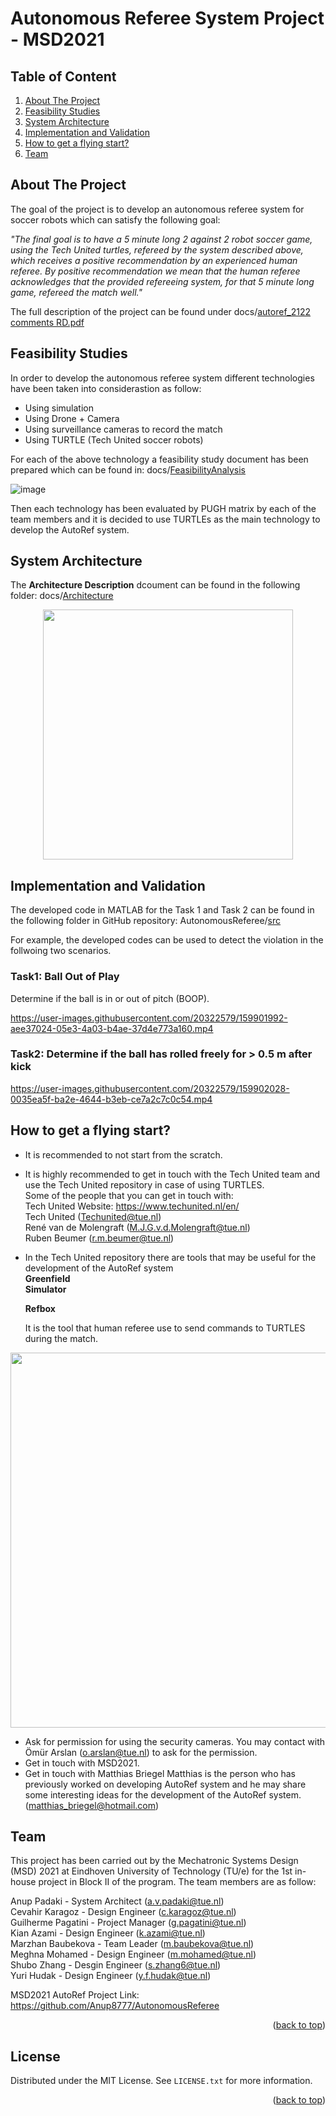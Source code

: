 <div id="top"></div>
<!--
README to be edited according to the need.
-->

# Autonomous Referee System Project - MSD2021

## Table of Content
1. [About The Project](#about-the-project)
2. [Feasibility Studies](#feasibility-studies)
3. [System Architecture](#system-architecture)
4. [Implementation and Validation](#implementation-and-validation)
5. [How to get a flying start?](#how-to-get-a-flying-start)
6. [Team](#team)

<!-- ABOUT THE PROJECT -->
## About The Project

The goal of the project is to develop an autonomous referee system for soccer robots which can satisfy the following goal:

*"The final goal is to have a 5 minute long 2 against 2 robot soccer game, using the Tech United turtles, refereed by the system described above, which receives a positive recommendation by an experienced human referee. By positive recommendation we mean that the human referee acknowledges that the provided refereeing system, for that 5 minute long game, refereed the match well."*

The full description of the project can be found under docs/[autoref_2122 comments RD.pdf](https://github.com/Anup8777/AutonomousReferee/blob/main/docs/autoref_2122%20comments%20RD.pdf "autoref_2122 comments RD.pdf")


<!-- Feasibility Analysis -->
## Feasibility Studies
In order to develop the autonomous referee system different technologies have been taken into considerastion as follow:
- Using simulation
- Using Drone + Camera
- Using surveillance cameras to record the match
- Using TURTLE (Tech United soccer robots)

For each of the above technology a feasibility study document has been prepared which can be found in: docs/[FeasibilityAnalysis](https://github.com/Anup8777/AutonomousReferee/tree/main/docs/FeasibilityAnalysis "FeasibilityAnalysis")

![image](https://user-images.githubusercontent.com/20322579/159932182-10ca3719-1516-491d-8192-d3656c5a316b.png)

Then each technology has been evaluated by PUGH matrix by each of the team members and it is decided to use TURTLEs as the main technology to develop the AutoRef system.

<!-- System Architecture -->
## System Architecture

The **Architecture Description** dcoument can be found in the following folder: docs/[Architecture](https://github.com/Anup8777/AutonomousReferee/tree/main/docs/Architecture "Architecture")

 <p align="center">
   <img 
     width="400"
     src="https://user-images.githubusercontent.com/20322579/159955570-ac132ae8-ea81-40cc-9ee9-f83f52347a4a.png"
   >
 </p>



<!-- Implementation -->
## Implementation and Validation

The developed code in MATLAB for the Task 1 and Task 2 can be found in the following folder in GitHub repository: AutonomousReferee/[src](https://github.com/Anup8777/AutonomousReferee/tree/main/src "src")
 
For example, the developed codes can be used to detect the violation in the follwoing two scenarios.
 
### Task1: Ball Out of Play
Determine if the ball is in or out of pitch (BOOP).  

https://user-images.githubusercontent.com/20322579/159901992-aee37024-05e3-4a03-b4ae-37d4e773a160.mp4

### Task2: Determine if the ball has rolled freely for > 0.5 m after kick

https://user-images.githubusercontent.com/20322579/159902028-0035ea5f-ba2e-4644-b3eb-ce7a2c7c0c54.mp4

<!-- How to get a flying start -->
## How to get a flying start?

- It is recommended to not start from the scratch.
- It is highly recommended to get in touch with the Tech United team and use the Tech United repository in case of using TURTLES. <br />
  Some of the people that you can get in touch with:<br />
  Tech United Website: https://www.techunited.nl/en/<br />
  Tech United (Techunited@tue.nl)<br />
  René van de Molengraft (M.J.G.v.d.Molengraft@tue.nl)<br />
  Ruben Beumer (r.m.beumer@tue.nl) <br />
- In the Tech United repository there are tools that may be useful for the development of the AutoRef system<br />
  **Greenfield**<br />
  **Simulator**<br />
  
  **Refbox**<br />
  
  It is the tool that human referee use to send commands to TURTLES during the match. 
 <p align="center">
   <img 
     width="600"
     src="https://user-images.githubusercontent.com/20322579/159948000-6834d03a-e049-4035-8793-65542db0a23d.png"
   >
 </p>


- Ask for permission for using the security cameras.
  You may contact with Ömür Arslan (o.arslan@tue.nl) to ask for the permission.
- Get in touch with MSD2021.
- Get in touch with Matthias Briegel
  Matthias is the person who has previously worked on developing AutoRef system and he may share some interesting ideas for the development of the AutoRef system. (matthias_briegel@hotmail.com)

<!-- Team -->
## Team

This project has been carried out by the Mechatronic Systems Design (MSD) 2021 at Eindhoven University of Technology (TU/e) for the 1st in-house project in Block II of the program. The team members are as follow:

Anup Padaki - System Architect (a.v.padaki@tue.nl)<br />
Cevahir Karagoz - Design Engineer (c.karagoz@tue.nl)<br />
Guilherme Pagatini - Project Manager (g.pagatini@tue.nl)<br />
Kian Azami - Design Engineer (k.azami@tue.nl)<br />
Marzhan Baubekova - Team Leader (m.baubekova@tue.nl)<br />
Meghna Mohamed - Design Engineer (m.mohamed@tue.nl)<br />
Shubo Zhang - Desgin Engineer (s.zhang6@tue.nl)<br />
Yuri Hudak - Design Engineer (y.f.hudak@tue.nl)<br />

MSD2021 AutoRef Project Link: https://github.com/Anup8777/AutonomousReferee

<p align="right">(<a href="#top">back to top</a>)</p>

<!-- LICENSE -->
## License

Distributed under the MIT License. See `LICENSE.txt` for more information.

<p align="right">(<a href="#top">back to top</a>)</p>
